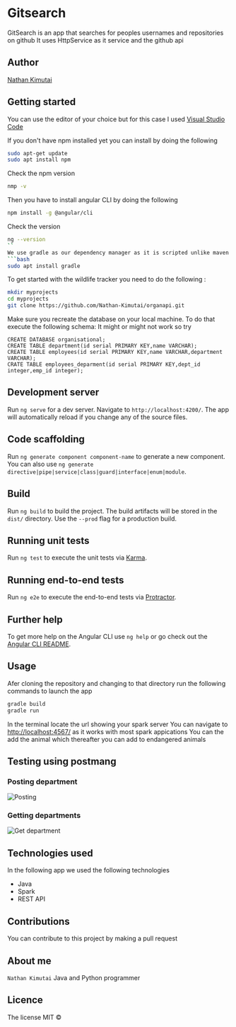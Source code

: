 # Gitsearch

GitSearch is an app that searches for peoples usernames and repositories on github
It uses HttpService as it service and the github api

## Author
[Nathan Kimutai](https://github.com/Nathan-Kimutai)



## Getting started
You can use the editor of your choice but for this case I used [Visual Studio Code](https://code.visualstudio.com/download)

If you don't have npm installed yet you can install by doing the following
```bash
sudo apt-get update
sudo apt install npm
```

Check the npm version 
```bash
nmp -v
```

Then you have to install angular CLI by doing the following

```bash
npm install -g @angular/cli
```

Check the version
```bash
ng --version
``
We use gradle as our dependency manager as it is scripted unlike maven so to install gradle, do the following:
```bash
sudo apt install gradle
```
To get started with the wildlife tracker you need to do the following :
```bash
mkdir myprojects
cd myprojects
git clone https://github.com/Nathan-Kimutai/organapi.git
```
Make sure you recreate the database on your local machine. To do that execute the following schema:
It might or might not work so try
```$xslt
CREATE DATABASE organisational;
CREATE TABLE department(id serial PRIMARY KEY,name VARCHAR);
CREATE TABLE employees(id serial PRIMARY KEY,name VARCHAR,department VARCHAR);
CRATE TABLE employees_deparment(id serial PRIMARY KEY,dept_id integer,emp_id integer);
```


## Development server

Run `ng serve` for a dev server. Navigate to `http://localhost:4200/`. The app will automatically reload if you change any of the source files.

## Code scaffolding

Run `ng generate component component-name` to generate a new component. You can also use `ng generate directive|pipe|service|class|guard|interface|enum|module`.

## Build

Run `ng build` to build the project. The build artifacts will be stored in the `dist/` directory. Use the `--prod` flag for a production build.

## Running unit tests

Run `ng test` to execute the unit tests via [Karma](https://karma-runner.github.io).

## Running end-to-end tests

Run `ng e2e` to execute the end-to-end tests via [Protractor](http://www.protractortest.org/).

## Further help

To get more help on the Angular CLI use `ng help` or go check out the [Angular CLI README](https://github.com/angular/angular-cli/blob/master/README.md).












## Usage
Afer cloning the repository and changing to that directory run the following commands to launch the app

```bash
gradle build
gradle run
```
In the terminal locate the url showing your spark server
You can navigate to [http://localhost:4567/](http://localhost:4567/) as it works with most spark appications
You can the add the animal which thereafter you can add to endangered animals
 
## Testing using postmang
### Posting department
![Posting](src/main/resources/public/images/postdepartments.png)
### Getting departments
![Get department](src/main/resources/public/images/getdepartments.png)
## Technologies used
In the following app we used the following technologies
* Java
* Spark
* REST API

## Contributions
You can contribute to this project by making a pull request

## About me
`Nathan Kimutai` Java and Python programmer

## Licence
The license MIT &copy;